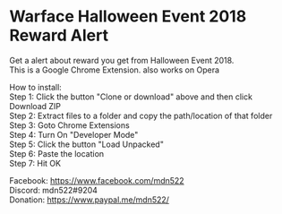 # Warface Halloween Event 2018 Reward Alert
Get a alert about reward you get from Halloween Event 2018.  
This is a Google Chrome Extension. also works on Opera

How to install:  
Step 1: Click the button "Clone or download" above and then click Download ZIP  
Step 2: Extract files to a folder and copy the path/location of that folder  
Step 3: Goto Chrome Extensions  
Step 4: Turn On "Developer Mode"  
Step 5: Click the button "Load Unpacked"  
Step 6: Paste the location  
Step 7: Hit OK  

Facebook: https://www.facebook.com/mdn522  
Discord: mdn522#9204  
Donation: https://www.paypal.me/mdn522/

